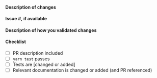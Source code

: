 #### Description of changes

<!--
Thank you for your Pull Request! Please provide a description above and review
the requirements below.
-->

#### Issue #, if available

<!-- Also, please reference any associated PRs for documentation updates. -->

#### Description of how you validated changes

#### Checklist

<!-- Remove items that do not apply. For completed items, change [ ] to [x]. -->

- [ ] PR description included
- [ ] `yarn test` passes
- [ ] Tests are [changed or added]
- [ ] Relevant documentation is changed or added (and PR referenced)

<!-- By submitting this pull request, I confirm that my contribution is made under the terms of the Apache 2.0 license. -->

